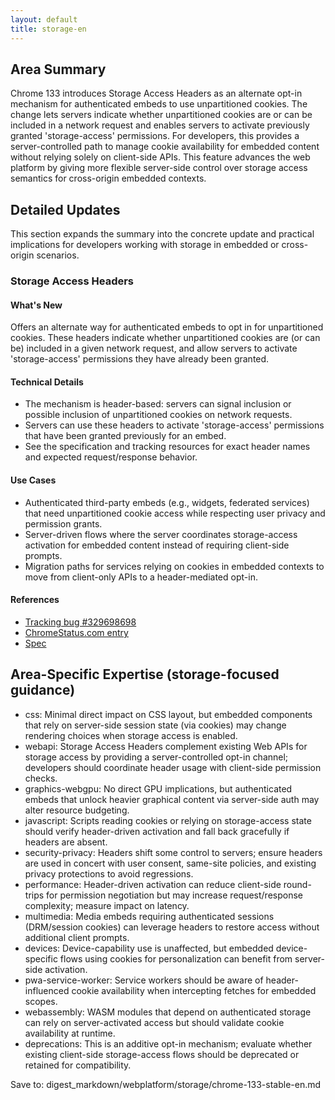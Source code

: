 ```yaml
---
layout: default
title: storage-en
---
```


## Area Summary

Chrome 133 introduces Storage Access Headers as an alternate opt-in mechanism for authenticated embeds to use unpartitioned cookies. The change lets servers indicate whether unpartitioned cookies are or can be included in a network request and enables servers to activate previously granted 'storage-access' permissions. For developers, this provides a server-controlled path to manage cookie availability for embedded content without relying solely on client-side APIs. This feature advances the web platform by giving more flexible server-side control over storage access semantics for cross-origin embedded contexts.

## Detailed Updates

This section expands the summary into the concrete update and practical implications for developers working with storage in embedded or cross-origin scenarios.

### Storage Access Headers

#### What's New
Offers an alternate way for authenticated embeds to opt in for unpartitioned cookies. These headers indicate whether unpartitioned cookies are (or can be) included in a given network request, and allow servers to activate 'storage-access' permissions they have already been granted.

#### Technical Details
- The mechanism is header-based: servers can signal inclusion or possible inclusion of unpartitioned cookies on network requests.
- Servers can use these headers to activate 'storage-access' permissions that have been granted previously for an embed.
- See the specification and tracking resources for exact header names and expected request/response behavior.

#### Use Cases
- Authenticated third-party embeds (e.g., widgets, federated services) that need unpartitioned cookie access while respecting user privacy and permission grants.
- Server-driven flows where the server coordinates storage-access activation for embedded content instead of requiring client-side prompts.
- Migration paths for services relying on cookies in embedded contexts to move from client-only APIs to a header-mediated opt-in.

#### References
- [Tracking bug #329698698](https://issues.chromium.org/issues/329698698)
- [ChromeStatus.com entry](https://chromestatus.com/feature/6146353156849664)
- [Spec](https://privacycg.github.io/storage-access-headers)

## Area-Specific Expertise (storage-focused guidance)

- css: Minimal direct impact on CSS layout, but embedded components that rely on server-side session state (via cookies) may change rendering choices when storage access is enabled.
- webapi: Storage Access Headers complement existing Web APIs for storage access by providing a server-controlled opt-in channel; developers should coordinate header usage with client-side permission checks.
- graphics-webgpu: No direct GPU implications, but authenticated embeds that unlock heavier graphical content via server-side auth may alter resource budgeting.
- javascript: Scripts reading cookies or relying on storage-access state should verify header-driven activation and fall back gracefully if headers are absent.
- security-privacy: Headers shift some control to servers; ensure headers are used in concert with user consent, same-site policies, and existing privacy protections to avoid regressions.
- performance: Header-driven activation can reduce client-side round-trips for permission negotiation but may increase request/response complexity; measure impact on latency.
- multimedia: Media embeds requiring authenticated sessions (DRM/session cookies) can leverage headers to restore access without additional client prompts.
- devices: Device-capability use is unaffected, but embedded device-specific flows using cookies for personalization can benefit from server-side activation.
- pwa-service-worker: Service workers should be aware of header-influenced cookie availability when intercepting fetches for embedded scopes.
- webassembly: WASM modules that depend on authenticated storage can rely on server-activated access but should validate cookie availability at runtime.
- deprecations: This is an additive opt-in mechanism; evaluate whether existing client-side storage-access flows should be deprecated or retained for compatibility. 

Save to: digest_markdown/webplatform/storage/chrome-133-stable-en.md
